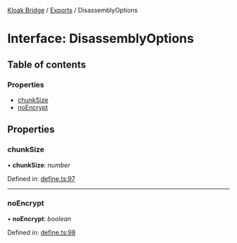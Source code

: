 [Kloak Bridge](../README.md) / [Exports](../modules.md) / DisassemblyOptions

# Interface: DisassemblyOptions

## Table of contents

### Properties

- [chunkSize](disassemblyoptions.md#chunksize)
- [noEncrypt](disassemblyoptions.md#noencrypt)

## Properties

### chunkSize

• **chunkSize**: *number*

Defined in: [define.ts:97](https://github.com/CoNET-project/kloak-bridge/blob/feaa5e6/src/define.ts#L97)

___

### noEncrypt

• **noEncrypt**: *boolean*

Defined in: [define.ts:98](https://github.com/CoNET-project/kloak-bridge/blob/feaa5e6/src/define.ts#L98)

